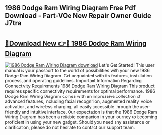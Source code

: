 ## 1986 Dodge Ram Wiring Diagram Free Pdf Download - Part-VOe New Repair Owner Guide J7tra

# <h2><a href="http://dfk3sir.blite.top/?on=1986+Dodge+Ram+Wiring+Diagram">🔗Download New 👉🔴 1986 Dodge Ram Wiring Diagram</a></h2>

[![1986 Dodge Ram Wiring Diagram download](https://i.imgur.com/lujVjoI.png)](http://dfk3sir.blite.top/?on=1986+Dodge+Ram+Wiring+Diagram)
Let's Get Started! This user manual is your passport to the world of possibilities with your new 1986 Dodge Ram Wiring Diagram. Get acquainted with its features, installation process, and operating guidelines. Important Information Regarding Connectivity Requirements 1986 Dodge Ram Wiring Diagram This product requires specific connectivity requirements for optimal performance. 1986 Dodge Ram Wiring Diagram comes with an impressive collection of advanced features, including facial recognition, augmented reality, voice activation, and wireless charging, all easily accessible through the user-friendly and intuitive interface. Our expectation is that the 1986 Dodge Ram Wiring Diagram has been a reliable companion in your journey to becoming proficient in using your new gadget. Should you need any assistance or clarification, please do not hesitate to contact our support team.
